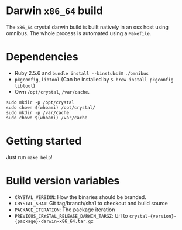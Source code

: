 # Darwin `x86_64` build

The `x86_64` crystal darwin build is built natively in an osx host using omnibus.
The whole process is automated using a `Makefile`.

# Dependencies

* Ruby 2.5.6 and `bundle install --binstubs` in `./omnibus`
* `pkgconfig`, `libtool` (Can be installed by `$ brew install pkgconfig libtool`)
* Own `/opt/crystal`, `/var/cache`.

```
sudo mkdir -p /opt/crystal
sudo chown $(whoami) /opt/crystal/
sudo mkdir -p /var/cache
sudo chown $(whoami) /var/cache
```

# Getting started

Just run `make help`!

# Build version variables

* `CRYSTAL_VERSION`: How the binaries should be branded.
* `CRYSTAL_SHA1`: Git tag/branch/sha1 to checkout and build source
* `PACKAGE_ITERATION`: The package iteration
* `PREVIOUS_CRYSTAL_RELEASE_DARWIN_TARGZ`: Url to `crystal-{version}-{package}-darwin-x86_64.tar.gz`
